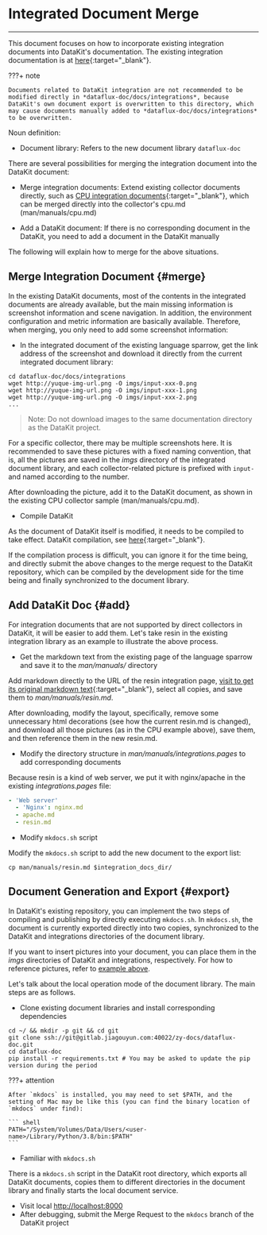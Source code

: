 # Integrated Document Merge
---

This document focuses on how to incorporate existing integration documents into DataKit's documentation. The existing integration documentation is at [here](https://www.yuque.com/dataflux/integrations){:target="_blank"}.
<!-- markdownlint-disable MD046 -->
???+ note

    Documents related to DataKit integration are not recommended to be modified directly in *dataflux-doc/docs/integrations*, because DataKit's own document export is overwritten to this directory, which may cause documents manually added to *dataflux-doc/docs/integrations* to be overwritten.
<!-- markdownlint-enable -->
Noun definition:

- Document library: Refers to the new document library `dataflux-doc`

There are several possibilities for merging the integration document into the DataKit document:

- Merge integration documents: Extend existing collector documents directly, such as [CPU integration documents](https://www.yuque.com/dataflux/integrations/fyiw75){:target="_blank"}, which can be merged directly into the collector's cpu.md (man/manuals/cpu.md)

- Add a DataKit document: If there is no corresponding document in the DataKit, you need to add a document in the DataKit manually

The following will explain how to merge for the above situations.

## Merge Integration Document {#merge}

In the existing DataKit documents, most of the contents in the integrated documents are already available, but the main missing information is screenshot information and scene navigation. In addition, the environment configuration and metric information are basically available. Therefore, when merging, you only need to add some screenshot information:

- In the integrated document of the existing language sparrow, get the link address of the screenshot and download it directly from the current integrated document library:

```shell
cd dataflux-doc/docs/integrations
wget http://yuque-img-url.png -O imgs/input-xxx-0.png
wget http://yuque-img-url.png -O imgs/input-xxx-1.png
wget http://yuque-img-url.png -O imgs/input-xxx-2.png
...
```

> Note: Do not download images to the same documentation directory as the DataKit project.

For a specific collector, there may be multiple screenshots here. It is recommended to save these pictures with a fixed naming convention, that is, all the pictures are saved in the *imgs* directory of the integrated document library, and each collector-related picture is prefixed with `input-` and named according to the number.

After downloading the picture, add it to the DataKit document, as shown in the existing CPU collector sample (man/manuals/cpu.md).

- Compile DataKit

As the document of DataKit itself is modified, it needs to be compiled to take effect. DataKit compilation, see [here](https://github.com/GuanceCloud/datakit/blob/github-mirror/README.zh_CN.md){:target="_blank"}.

If the compilation process is difficult, you can ignore it for the time being, and directly submit the above changes to the merge request to the DataKit repository, which can be compiled by the development side for the time being and finally synchronized to the document library.

## Add DataKit Doc {#add}

For integration documents that are not supported by direct collectors in DataKit, it will be easier to add them. Let's take resin in the existing integration library as an example to illustrate the above process.

- Get the markdown text from the existing page of the language sparrow and save it to the *man/manuals/* directory

Add markdown directly to the URL of the resin integration page, [visit to get its original markdown text](https://www.yuque.com/dataflux/integrations/resin/markdown){:target="_blank"}, select all copies, and save them to *man/manuals/resin.md*.

After downloading, modify the layout, specifically, remove some unnecessary html decorations (see how the current resin.md is changed), and download all those pictures (as in the CPU example above), save them, and then reference them in the new resin.md.

- Modify the directory structure in *man/manuals/integrations.pages* to add corresponding documents

Because resin is a kind of web server, we put it with nginx/apache in the existing *integrations.pages* file:

```yaml
- 'Web server'
  - 'Nginx': nginx.md
  - apache.md
  - resin.md
```

- Modify `mkdocs.sh` script

Modify the `mkdocs.sh` script to add the new document to the export list:

```shell
cp man/manuals/resin.md $integration_docs_dir/
```

## Document Generation and Export {#export}

In DataKit's existing repository, you can implement the two steps of compiling and publishing by directly executing `mkdocs.sh`. In `mkdocs.sh`, the document is currently exported directly into two copies, synchronized to the DataKit and integrations directories of the document library.

If you want to insert pictures into your document, you can place them in the *imgs* directories of DataKit and integrations, respectively. For how to reference pictures, refer to [example above](integrations-to-dk-howto.md#merge).

Let's talk about the local operation mode of the document library. The main steps are as follows.

- Clone existing document libraries and install corresponding dependencies

``` shell
cd ~/ && mkdir -p git && cd git
git clone ssh://git@gitlab.jiagouyun.com:40022/zy-docs/dataflux-doc.git
cd dataflux-doc
pip install -r requirements.txt # You may be asked to update the pip version during the period
```
<!-- markdownlint-disable MD046 -->
???+ attention

    After `mkdocs` is installed, you may need to set $PATH, and the setting of Mac may be like this (you can find the binary location of `mkdocs` under find):
    
    ``` shell
    PATH="/System/Volumes/Data/Users/<user-name>/Library/Python/3.8/bin:$PATH"
    ```
<!-- markdownlint-enable -->
- Familiar with `mkdocs.sh`

There is a `mkdocs.sh` script in the DataKit root directory, which exports all DataKit documents, copies them to different directories in the document library and finally starts the local document service.

- Visit local <http://localhost:8000>
- After debugging, submit the Merge Request to the `mkdocs` branch of the DataKit project
